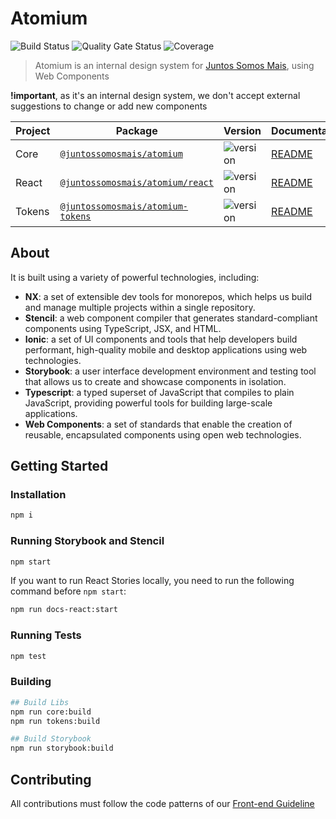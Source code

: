 # Atomium

<p>
  <img
    alt="Build Status"
    src="https://img.shields.io/github/actions/workflow/status/juntossomosmais/atomium/sonarcloud-scan.yml"
  />
  <img
    alt="Quality Gate Status"
    src="https://sonarcloud.io/api/project_badges/measure?project=juntossomosmais_atomium&metric=alert_status&token=bfb97543424e2dcfef3b6e1ae1fcf6116c73ea77"
  />
  <img
    alt="Coverage"
    src="https://sonarcloud.io/api/project_badges/measure?project=juntossomosmais_atomium&metric=coverage&token=bfb97543424e2dcfef3b6e1ae1fcf6116c73ea77"
  />
</p>

> Atomium is an internal design system for [Juntos Somos Mais](https://juntossomosmais.com.br/), using Web Components

**!important**, as it's an internal design system, we don't accept external suggestions to change or add new components

| Project | Package                                                                                                 | Version                                                                                                                                                                                            | Documentation                         |
| ------- | ------------------------------------------------------------------------------------------------------- | -------------------------------------------------------------------------------------------------------------------------------------------------------------------------------------------------- | ------------------------------------- |
| Core | [`@juntossomosmais/atomium`](https://github.com/juntossomosmais/atomium/pkgs/npm/atomium) | <img src="https://img.shields.io/github/package-json/v/:juntossomosmais/:atomium?filename=packages%2Fcore%2Fpackage.json" alt="version"> | [README](./packages/core/README.md)   |
| React | [`@juntossomosmais/atomium/react`](https://github.com/juntossomosmais/atomium/pkgs/npm/atomium) | <img src="https://img.shields.io/github/package-json/v/:juntossomosmais/:atomium?filename=packages%2Fcore%2Fpackage.json" alt="version"> | [README](./packages/react/README.md)  |
| Tokens | [`@juntossomosmais/atomium-tokens`](https://github.com/juntossomosmais/atomium/pkgs/npm/atomium-tokens) | <img src="https://img.shields.io/github/package-json/v/:juntossomosmais/:atomium?filename=packages%2Ftokens%2Fpackage.json" alt="version"> | [README](./packages/tokens/README.md) |

## About

It is built using a variety of powerful technologies, including:

- **NX**: a set of extensible dev tools for monorepos, which helps us build and manage multiple projects within a single repository.
- **Stencil**: a web component compiler that generates standard-compliant components using TypeScript, JSX, and HTML.
- **Ionic**: a set of UI components and tools that help developers build performant, high-quality mobile and desktop applications using web technologies.
- **Storybook**: a user interface development environment and testing tool that allows us to create and showcase components in isolation.
- **Typescript**: a typed superset of JavaScript that compiles to plain JavaScript, providing powerful tools for building large-scale applications.
- **Web Components**: a set of standards that enable the creation of reusable, encapsulated components using open web technologies.

## Getting Started

### Installation

```bash
npm i
```

### Running Storybook and Stencil

```bash
npm start
```

If you want to run React Stories locally, you need to run the following command before `npm start`:

```bash
npm run docs-react:start
```

### Running Tests

```bash
npm test
```

### Building

```bash
## Build Libs
npm run core:build
npm run tokens:build

## Build Storybook
npm run storybook:build
```

## Contributing

All contributions must follow the code patterns of our [Front-end Guideline](https://github.com/juntossomosmais/frontend-guideline)
